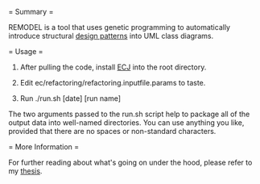 = Summary =

REMODEL is a tool that uses genetic programming to automatically
introduce structural [design patterns](http://en.wikipedia.org/wiki/Design_patterns) into UML class diagrams.

= Usage =

1. After pulling the code, install [ECJ](http://cs.gmu.edu/~eclab/projects/ecj/) into the root directory.

2. Edit ec/refactoring/refactoring.inputfile.params to taste.

3. Run ./run.sh [date] [run name]

The two arguments passed to the run.sh script help to package all of the output data into well-named directories.  You can use anything you like, provided that there are no spaces or non-standard characters.

= More Information =

For further reading about what's going on under the hood, please refer to my [thesis](http://www.cse.msu.edu/~acj/papers/jensen2010msthesis.pdf).